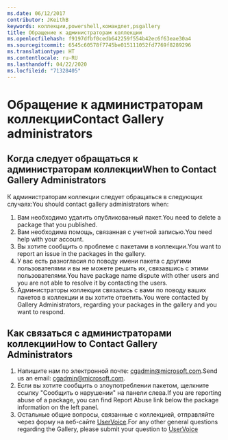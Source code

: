 ```yaml
---
ms.date: 06/12/2017
contributor: JKeithB
keywords: коллекции,powershell,командлет,psgallery
title: Обращение к администраторам коллекции
ms.openlocfilehash: f9197dfbf0cedb642259f554b42ec6f63eae30a4
ms.sourcegitcommit: 6545c60578f7745be015111052fd7769f8289296
ms.translationtype: HT
ms.contentlocale: ru-RU
ms.lasthandoff: 04/22/2020
ms.locfileid: "71328405"
---
```

# <a name="contact-gallery-administrators"></a><span data-ttu-id="bff97-103">Обращение к администраторам коллекции</span><span class="sxs-lookup"><span data-stu-id="bff97-103">Contact Gallery administrators</span></span>

## <a name="when-to-contact-gallery-administrators"></a><span data-ttu-id="bff97-104">Когда следует обращаться к администраторам коллекции</span><span class="sxs-lookup"><span data-stu-id="bff97-104">When to Contact Gallery Administrators</span></span>

<span data-ttu-id="bff97-105">К администраторам коллекции следует обращаться в следующих случаях:</span><span class="sxs-lookup"><span data-stu-id="bff97-105">You should contact gallery administrators when:</span></span>

1. <span data-ttu-id="bff97-106">Вам необходимо удалить опубликованный пакет.</span><span class="sxs-lookup"><span data-stu-id="bff97-106">You need to delete a package that you published.</span></span>
2. <span data-ttu-id="bff97-107">Вам необходима помощь, связанная с учетной записью.</span><span class="sxs-lookup"><span data-stu-id="bff97-107">You need help with your account.</span></span>
3. <span data-ttu-id="bff97-108">Вы хотите сообщить о проблеме с пакетами в коллекции.</span><span class="sxs-lookup"><span data-stu-id="bff97-108">You want to report an issue in the packages in the gallery.</span></span>
4. <span data-ttu-id="bff97-109">У вас есть разногласия по поводу имени пакета с другими пользователями и вы не можете решить их, связавшись с этими пользователями.</span><span class="sxs-lookup"><span data-stu-id="bff97-109">You have package name dispute with other users and you are not able to resolve it by contacting the users.</span></span>
5. <span data-ttu-id="bff97-110">Администраторы коллекции связались с вами по поводу ваших пакетов в коллекции и вы хотите ответить.</span><span class="sxs-lookup"><span data-stu-id="bff97-110">You were contacted by Gallery Administrators, regarding your packages in the gallery and you want to respond.</span></span>

## <a name="how-to-contact-gallery-administrators"></a><span data-ttu-id="bff97-111">Как связаться с администраторами коллекции</span><span class="sxs-lookup"><span data-stu-id="bff97-111">How to Contact Gallery Administrators</span></span>

1. <span data-ttu-id="bff97-112">Напишите нам по электронной почте: cgadmin@microsoft.com.</span><span class="sxs-lookup"><span data-stu-id="bff97-112">Send us an email: cgadmin@microsoft.com.</span></span>
2. <span data-ttu-id="bff97-113">Если вы хотите сообщить о злоупотреблении пакетом, щелкните ссылку "Сообщить о нарушении" на панели слева.</span><span class="sxs-lookup"><span data-stu-id="bff97-113">If you are reporting abuse of a package, you can find Report Abuse link below the package information on the left panel.</span></span>
3. <span data-ttu-id="bff97-114">Остальные общие вопросы, связанные с коллекцией, отправляйте через форму на веб-сайте [UserVoice](http://windowsserver.uservoice.com/forums/301869-powershell).</span><span class="sxs-lookup"><span data-stu-id="bff97-114">For any other general questions regarding the Gallery, please submit your question to [UserVoice](http://windowsserver.uservoice.com/forums/301869-powershell)</span></span>
